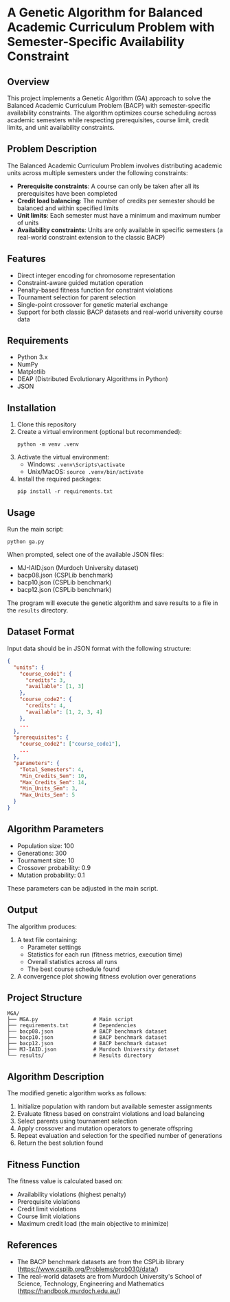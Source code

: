 # A Genetic Algorithm for Balanced Academic Curriculum Problem with Semester-Specific Availability Constraint

## Overview
This project implements a Genetic Algorithm (GA) approach to solve the Balanced Academic Curriculum Problem (BACP) with semester-specific availability constraints. The algorithm optimizes course scheduling across academic semesters while respecting prerequisites, course limit, credit limits, and unit availability constraints.

## Problem Description
The Balanced Academic Curriculum Problem involves distributing academic units across multiple semesters under the following constraints:
- **Prerequisite constraints**: A course can only be taken after all its prerequisites have been completed
- **Credit load balancing**: The number of credits per semester should be balanced and within specified limits
- **Unit limits**: Each semester must have a minimum and maximum number of units
- **Availability constraints**: Units are only available in specific semesters (a real-world constraint extension to the classic BACP)

## Features
- Direct integer encoding for chromosome representation
- Constraint-aware guided mutation operation
- Penalty-based fitness function for constraint violations
- Tournament selection for parent selection
- Single-point crossover for genetic material exchange
- Support for both classic BACP datasets and real-world university course data

## Requirements
- Python 3.x
- NumPy
- Matplotlib
- DEAP (Distributed Evolutionary Algorithms in Python)
- JSON

## Installation
1. Clone this repository
2. Create a virtual environment (optional but recommended):
   ```
   python -m venv .venv
   ```
3. Activate the virtual environment:
   - Windows: `.venv\Scripts\activate`
   - Unix/MacOS: `source .venv/bin/activate`
4. Install the required packages:
   ```
   pip install -r requirements.txt
   ```

## Usage
Run the main script:
```
python ga.py
```

When prompted, select one of the available JSON files:
- MJ-IAID.json (Murdoch University dataset)
- bacp08.json (CSPLib benchmark)
- bacp10.json (CSPLib benchmark)
- bacp12.json (CSPLib benchmark)

The program will execute the genetic algorithm and save results to a file in the `results` directory.

## Dataset Format
Input data should be in JSON format with the following structure:
```json
{
  "units": {
    "course_code1": {
      "credits": 3,
      "available": [1, 3]
    },
    "course_code2": {
      "credits": 4,
      "available": [1, 2, 3, 4]
    },
    ...
  },
  "prerequisites": {
    "course_code2": ["course_code1"],
    ...
  },
  "parameters": {
    "Total_Semesters": 4,
    "Min_Credits_Sem": 10,
    "Max_Credits_Sem": 14,
    "Min_Units_Sem": 3,
    "Max_Units_Sem": 5
  }
}
```

## Algorithm Parameters
- Population size: 100
- Generations: 300
- Tournament size: 10
- Crossover probability: 0.9
- Mutation probability: 0.1

These parameters can be adjusted in the main script.

## Output
The algorithm produces:
1. A text file containing:
   - Parameter settings
   - Statistics for each run (fitness metrics, execution time)
   - Overall statistics across all runs
   - The best course schedule found
2. A convergence plot showing fitness evolution over generations

## Project Structure
```
MGA/
├── MGA.py                  # Main script
├── requirements.txt        # Dependencies
├── bacp08.json             # BACP benchmark dataset
├── bacp10.json             # BACP benchmark dataset
├── bacp12.json             # BACP benchmark dataset
├── MJ-IAID.json            # Murdoch University dataset
└── results/                # Results directory
```

## Algorithm Description
The modified genetic algorithm works as follows:
1. Initialize population with random but available semester assignments
2. Evaluate fitness based on constraint violations and load balancing
3. Select parents using tournament selection
4. Apply crossover and mutation operators to generate offspring
5. Repeat evaluation and selection for the specified number of generations
6. Return the best solution found

## Fitness Function
The fitness value is calculated based on:
- Availability violations (highest penalty)
- Prerequisite violations
- Credit limit violations
- Course limit violations
- Maximum credit load (the main objective to minimize)


## References
- The BACP benchmark datasets are from the CSPLib library (https://www.csplib.org/Problems/prob030/data/)
- The real-world datasets are from Murdoch University's School of Science, Technology, Engineering and Mathematics (https://handbook.murdoch.edu.au/)

